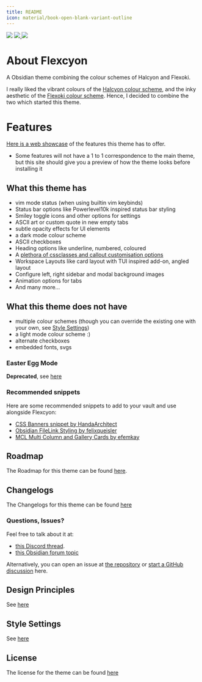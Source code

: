 ```yaml
---
title: README
icon: material/book-open-blank-variant-outline
---
```


<img src="https://img.shields.io/badge/downloads-900+-6E4E9B?style=for-the-badge&logo=obsidian&color=%23483699">
<a href="https://github.com/bladeacer/flexcyon/blob/master/LICENSE">
    <img src="https://img.shields.io/github/license/bladeacer/flexcyon?style=for-the-badge">
</a>
<a href="https://github.com/bladeacer/flexcyon/releases">
    <img src="https://img.shields.io/github/v/release/bladeacer/flexcyon?style=for-the-badge&sort=semver">
</a>

# About Flexcyon
A Obsidian theme combining the colour schemes of Halcyon and Flexoki.

I really liked the vibrant colours of the [Halcyon colour scheme](https://halcyon-theme.netlify.app/), and the inky aesthetic of the [Flexoki colour scheme](https://stephango.com/flexoki). Hence, I decided to combine the two which started this theme.

# Features
[Here is a web showcase](https://share.note.sx/1bk28c9k) of the features this theme has to offer.
- Some features will not have a 1 to 1 correspondence to the main theme, but this site should give you a preview of how the theme looks before installing it

## What this theme has
- vim mode status (when using builtin vim keybinds)
- Status bar options like Powerlevel10k inspired status bar styling
- Smiley toggle icons and other options for settings
- ASCII art or custom quote in new empty tabs
- subtle opacity effects for UI elements
- a dark mode colour scheme
- ASCII checkboxes 
- Heading options like underline, numbered, coloured
- A [plethora of cssclasses and callout customisation options](../Styling/CSS-Classes/index.md)
- Workspace Layouts like card layout with TUI inspired add-on, angled layout
- Configure left, right sidebar and modal background images
- Animation options for tabs 
- And many more...

## What this theme does not have
- multiple colour schemes (though you can override the existing one with your own, see [Style Settings](../Styling/Style-Settings/index.md))
- a light mode colour scheme :)
- alternate checkboxes
- embedded fonts, svgs

### Easter Egg Mode
**Deprecated**, see [here](./page-5.md)

### Recommended snippets
Here are some recommended snippets to add to your vault and use alongside Flexcyon:
- [CSS Banners snippet by HandaArchitect](https://github.com/HandaArchitect/obsidian-banner-snippet)
- [Obsidian FileLink Styling by felixqueisler](https://github.com/felixqueisler/Obsidian-FileLink-Styling)
- [MCL Multi Column and Gallery Cards by efemkay](https://github.com/efemkay/obsidian-modular-css-layout)

## Roadmap
The Roadmap for this theme can be found [here](https://github.com/bladeacer/flexcyon/tree/master/docs/roadmap.md).

## Changelogs
The Changelogs for this theme can be found [here](../changelogs/index.md)

### Questions, Issues?
Feel free to talk about it at:
- [this Discord thread](https://discord.com/channels/686053708261228577/1338130333698359357). 
- [this Obsidian forum topic](https://forum.obsidian.md/t/flexcyon-a-dark-theme-for-obsidian/99869)

Alternatively, you can open an issue at [the repository](https://github.com/bladeacer/flexcyon/issues) or [start a GitHub discussion](https://github.com/bladeacer/flexcyon/discussions) here.

## Design Principles
See [here](./page-4.md)

## Style Settings
See [here](../Styling/Style-Settings/index.md)

## License
The license for the theme can be found [here](./license.md)
